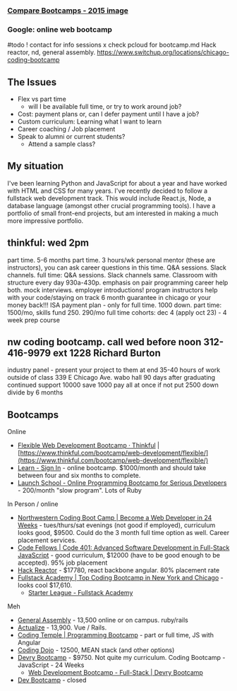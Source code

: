 ### [Compare Bootcamps - 2015 image](http://www.chicagobusiness.com/Assets/legacy/images/random2/20150309bootcamp.jpg)

### Google: online web bootcamp

#todo
! contact for info sessions
x check pcloud for bootcamp.md
Hack reactor, nd, general assembly. 
https://www.switchup.org/locations/chicago-coding-bootcamp

## The Issues
- Flex vs part time
  - will I be available full time, or try to work around job?
- Cost: payment plans or, can I defer payment until I have a job?
- Custom curriculum: Learning what I want to learn
- Career coaching / Job placement
- Speak to alumni or current students?
  - Attend a sample class?

## My situation
I've been learning Python and JavaScript for about a year and have worked with HTML and CSS for many years. I've recently decided to follow a fullstack web development track. This would include React.js, Node, a database language (amongst other crucial programming tools). I have a portfolio of small front-end projects, but am interested in making a much more impressive portfolio.

## thinkful: wed 2pm
part time. 5-6 months part time. 3 hours/wk personal mentor (these are instructors), you can ask career questions in this time.  Q&A sessions. Slack channels. 
full time:  Q&A sessions. Slack channels same. Classroom with structure every day 930a-430p. emphasis on pair programming
career help both. mock interviews. employer introductions! program instructors help with your code/staying on track
6 month guarantee in chicago or your money back!!! 
ISA payment plan - only for full time. 1000 down.
part time: 1500/mo, skills fund 250. 290/mo
full time cohorts: dec 4 (apply oct 23) - 4 week prep course

## nw coding bootcamp. call wed before noon 312-416-9979 ext 1228 Richard Burton
industry panel - present your project to them at end
35-40 hours of work outside of class
339 E Chicago Ave. wabo hall
90 days after graduating continued support
10000 save 1000 pay all at once
if not put 2500 down
divide by 6 months

## Bootcamps

Online

- [Flexible Web Development Bootcamp · Thinkful](https://www.thinkful.com/bootcamp/web-development/flexible/) | [https://www.thinkful.com/bootcamp/web-development/flexible/](https://www.thinkful.com/bootcamp/web-development/flexible/)
- [Learn - Sign In](https://learn.co/sign_in) - online bootcamp. $1000/month and should take between four and six months to complete.
- [Launch School - Online Programming Bootcamp for Serious Developers](https://launchschool.com/) - 200/month "slow program". Lots of Ruby

In Person / online

- [Northwestern Coding Boot Camp | Become a Web Developer in 24 Weeks](https://bootcamp.northwestern.edu/coding/) - tues/thurs/sat evenings (not good if employed), curriculum looks good, $9500. Could do the 3 month full time option as well. Career placement services.
- [Code Fellows | Code 401: Advanced Software Development in Full-Stack JavaScript](https://www.codefellows.org/courses/code-401/advanced-software-development-in-full-stack-javascript/) - good curriculum, $12000 (have to be good enough to be accepted). 95% job placement
- [Hack Reactor](https://www.hackreactor.com/) - $17780, react backbone angular. 80% placement rate
- [Fullstack Academy | Top Coding Bootcamp in New York and Chicago](https://www.fullstackacademy.com/) - looks cool $17,610.
  - [Starter League - Fullstack Academy](https://www.fullstackacademy.com/starter-league)

Meh

- [General Assembly](https://generalassemb.ly/) - 13,500 online or on campus. ruby/rails
- [Actualize](http://anyonecanlearntocode.com/) - 13,900. Vue / Rails.
- [Coding Temple | Programming Bootcamp](http://codingtemple.com/) - part or full time, JS with Angular
- [Coding Dojo](http://www.codingdojo.com/chicago) - 12500, MEAN stack (and other options)
- [Devry Bootcamp](http://bootcamp.devry.edu/programs/web-development/) - $9750. Not quite my curriculum. Coding Bootcamp - JavaScript - 24 Weeks
  - [Web Development Bootcamp - Full-Stack | Devry Bootcamp](http://bootcamp.devry.edu/programs/web-development/program-details/)
- [Dev Bootcamp](https://devbootcamp.com/locations/chicago) - closed
